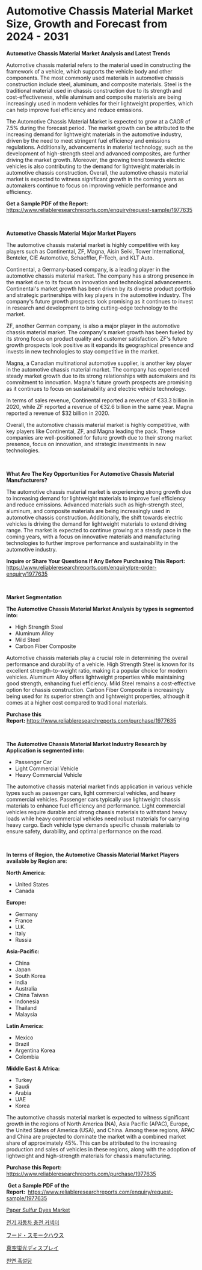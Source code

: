 <p><h1>Automotive Chassis Material Market Size, Growth and Forecast from 2024 - 2031</h1></p><p><strong>Automotive Chassis Material Market Analysis and Latest Trends</strong></p>
<p><p>Automotive chassis material refers to the material used in constructing the framework of a vehicle, which supports the vehicle body and other components. The most commonly used materials in automotive chassis construction include steel, aluminum, and composite materials. Steel is the traditional material used in chassis construction due to its strength and cost-effectiveness, while aluminum and composite materials are being increasingly used in modern vehicles for their lightweight properties, which can help improve fuel efficiency and reduce emissions.</p><p>The Automotive Chassis Material Market is expected to grow at a CAGR of 7.5% during the forecast period. The market growth can be attributed to the increasing demand for lightweight materials in the automotive industry, driven by the need to meet stringent fuel efficiency and emissions regulations. Additionally, advancements in material technology, such as the development of high-strength steel and advanced composites, are further driving the market growth. Moreover, the growing trend towards electric vehicles is also contributing to the demand for lightweight materials in automotive chassis construction. Overall, the automotive chassis material market is expected to witness significant growth in the coming years as automakers continue to focus on improving vehicle performance and efficiency.</p></p>
<p><strong>Get a Sample PDF of the Report:&nbsp;</strong> <a href="https://www.reliableresearchreports.com/enquiry/request-sample/1977635">https://www.reliableresearchreports.com/enquiry/request-sample/1977635</a></p>
<p>&nbsp;</p>
<p><strong>Automotive Chassis Material Major Market Players</strong></p>
<p><p>The automotive chassis material market is highly competitive with key players such as Continental, ZF, Magna, Aisin Seiki, Tower International, Benteler, CIE Automotive, Schaeffler, F-Tech, and KLT Auto. </p><p>Continental, a Germany-based company, is a leading player in the automotive chassis material market. The company has a strong presence in the market due to its focus on innovation and technological advancements. Continental's market growth has been driven by its diverse product portfolio and strategic partnerships with key players in the automotive industry. The company's future growth prospects look promising as it continues to invest in research and development to bring cutting-edge technology to the market.</p><p>ZF, another German company, is also a major player in the automotive chassis material market. The company's market growth has been fueled by its strong focus on product quality and customer satisfaction. ZF's future growth prospects look positive as it expands its geographical presence and invests in new technologies to stay competitive in the market.</p><p>Magna, a Canadian multinational automotive supplier, is another key player in the automotive chassis material market. The company has experienced steady market growth due to its strong relationships with automakers and its commitment to innovation. Magna's future growth prospects are promising as it continues to focus on sustainability and electric vehicle technology.</p><p>In terms of sales revenue, Continental reported a revenue of €33.3 billion in 2020, while ZF reported a revenue of €32.6 billion in the same year. Magna reported a revenue of $32 billion in 2020.</p><p>Overall, the automotive chassis material market is highly competitive, with key players like Continental, ZF, and Magna leading the pack. These companies are well-positioned for future growth due to their strong market presence, focus on innovation, and strategic investments in new technologies.</p></p>
<p>&nbsp;</p>
<p><strong>What Are The Key Opportunities For Automotive Chassis Material Manufacturers?</strong></p>
<p><p>The automotive chassis material market is experiencing strong growth due to increasing demand for lightweight materials to improve fuel efficiency and reduce emissions. Advanced materials such as high-strength steel, aluminum, and composite materials are being increasingly used in automotive chassis construction. Additionally, the shift towards electric vehicles is driving the demand for lightweight materials to extend driving range. The market is expected to continue growing at a steady pace in the coming years, with a focus on innovative materials and manufacturing technologies to further improve performance and sustainability in the automotive industry.</p></p>
<p><strong>Inquire or Share Your Questions If Any Before Purchasing This Report:</strong> <a href="https://www.reliableresearchreports.com/enquiry/pre-order-enquiry/1977635">https://www.reliableresearchreports.com/enquiry/pre-order-enquiry/1977635</a></p>
<p>&nbsp;</p>
<p><strong>Market Segmentation</strong></p>
<p><strong>The Automotive Chassis Material Market Analysis by types is segmented into:</strong></p>
<p><ul><li>High Strength Steel</li><li>Aluminum Alloy</li><li>Mild Steel</li><li>Carbon Fiber Composite</li></ul></p>
<p><p>Automotive chassis materials play a crucial role in determining the overall performance and durability of a vehicle. High Strength Steel is known for its excellent strength-to-weight ratio, making it a popular choice for modern vehicles. Aluminum Alloy offers lightweight properties while maintaining good strength, enhancing fuel efficiency. Mild Steel remains a cost-effective option for chassis construction. Carbon Fiber Composite is increasingly being used for its superior strength and lightweight properties, although it comes at a higher cost compared to traditional materials.</p></p>
<p><strong>Purchase this Report:&nbsp;</strong><a href="https://www.reliableresearchreports.com/purchase/1977635">https://www.reliableresearchreports.com/purchase/1977635</a></p>
<p>&nbsp;</p>
<p><strong>The Automotive Chassis Material Market Industry Research by Application is segmented into:</strong></p>
<p><ul><li>Passenger Car</li><li>Light Commercial Vehicle</li><li>Heavy Commercial Vehicle</li></ul></p>
<p><p>The automotive chassis material market finds application in various vehicle types such as passenger cars, light commercial vehicles, and heavy commercial vehicles. Passenger cars typically use lightweight chassis materials to enhance fuel efficiency and performance. Light commercial vehicles require durable and strong chassis materials to withstand heavy loads while heavy commercial vehicles need robust materials for carrying heavy cargo. Each vehicle type demands specific chassis materials to ensure safety, durability, and optimal performance on the road.</p></p>
<p>&nbsp;</p>
<p><strong>In terms of Region, the Automotive Chassis Material Market Players available by Region are:</strong></p>
<p>
    <p> <strong> North America: </strong>
        <ul>
            <li>United States</li>
            <li>Canada</li>
        </ul>
        </p> 
    <p> <strong> Europe: </strong>
        <ul>
            <li>Germany</li>
            <li>France</li>
            <li>U.K.</li>
            <li>Italy</li>
            <li>Russia</li>
        </ul>
        </p> 
    <p> <strong> Asia-Pacific: </strong>
        <ul>
            <li>China</li>
            <li>Japan</li>
            <li>South Korea</li>
            <li>India</li>
            <li>Australia</li>
            <li>China Taiwan</li>
            <li>Indonesia</li>
            <li>Thailand</li>
            <li>Malaysia</li>
        </ul>
        </p> 
    <p> <strong> Latin America: </strong>
        <ul>
            <li>Mexico</li>
            <li>Brazil</li>
            <li>Argentina Korea</li>
            <li>Colombia</li>
        </ul>
        </p> 
    <p> <strong> Middle East & Africa: </strong>
        <ul>
            <li>Turkey</li>
            <li>Saudi</li>
            <li>Arabia</li>
            <li>UAE</li>
            <li>Korea</li>
        </ul>
    </p>
    </p>
<p><p>The automotive chassis material market is expected to witness significant growth in the regions of North America (NA), Asia Pacific (APAC), Europe, the United States of America (USA), and China. Among these regions, APAC and China are projected to dominate the market with a combined market share of approximately 45%. This can be attributed to the increasing production and sales of vehicles in these regions, along with the adoption of lightweight and high-strength materials for chassis manufacturing.</p></p>
<p><strong>Purchase this Report: </strong><a href="https://www.reliableresearchreports.com/purchase/1977635">https://www.reliableresearchreports.com/purchase/1977635</a></p>
<p>&nbsp;<strong>Get a Sample PDF of the Report:&nbsp;&nbsp;</strong><a href="https://www.reliableresearchreports.com/enquiry/request-sample/1977635">https://www.reliableresearchreports.com/enquiry/request-sample/1977635</a></p>
<p><strong></strong></p>
<p><p><a href="https://github.com/fiixsa/Market-Research-Report-List-1/blob/main/paper-sulfur-dyes-market.md">Paper Sulfur Dyes Market</a></p><p><a href="https://github.com/khytkeqagplkzqvh/Market-Research-Report-List-1/blob/main/43965321805.md">전기 자동차 충전 커넥터</a></p><p><a href="https://github.com/xemfu2379520/Market-Research-Report-List-1/blob/main/59537422142.md">フード・スモークハウス</a></p><p><a href="https://github.com/bucuel854722/Market-Research-Report-List-1/blob/main/76870792143.md">真空蛍光ディスプレイ</a></p><p><a href="https://github.com/bvubpqd5241630/Market-Research-Report-List-1/blob/main/45025121804.md">천연 흑설탕</a></p></p>